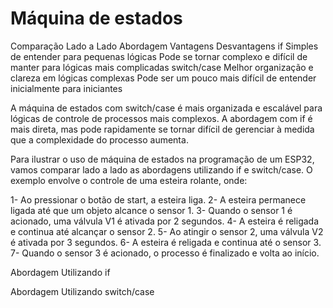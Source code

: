 # Máquina de estados

Comparação Lado a Lado
Abordagem	Vantagens	Desvantagens
if	Simples de entender para pequenas lógicas	Pode se tornar complexo e difícil de manter para lógicas mais complicadas
switch/case	Melhor organização e clareza em lógicas complexas	Pode ser um pouco mais difícil de entender inicialmente para iniciantes

A máquina de estados com switch/case é mais organizada e escalável para lógicas de controle de processos mais complexos. A abordagem com if é mais direta, mas pode rapidamente se tornar difícil de gerenciar à medida que a complexidade do processo aumenta.

Para ilustrar o uso de máquina de estados na programação de um ESP32, vamos comparar lado a lado as abordagens utilizando if e switch/case. O exemplo envolve o controle de uma esteira rolante, onde:

1- Ao pressionar o botão de start, a esteira liga.
2- A esteira permanece ligada até que um objeto alcance o sensor 1.
3- Quando o sensor 1 é acionado, uma válvula V1 é ativada por 2 segundos.
4- A esteira é religada e continua até alcançar o sensor 2.
5- Ao atingir o sensor 2, uma válvula V2 é ativada por 3 segundos.
6- A esteira é religada e continua até o sensor 3.
7- Quando o sensor 3 é acionado, o processo é finalizado e volta ao início.

Abordagem Utilizando if




Abordagem Utilizando switch/case




